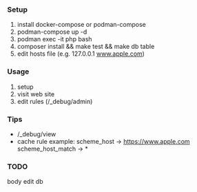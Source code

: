### Setup
1. install docker-compose or podman-compose
2. podman-compose up -d
3. podman exec -it php bash
4. composer install && make test && make db table
5. edit hosts file (e.g. 127.0.0.1 www.apple.com)

### Usage
1. setup
2. visit web site
3. edit rules (/_debug/admin)

### Tips
 - /_debug/view
 - cache rule example: scheme_host -> https://www.apple.com scheme_host_match -> *

### TODO
body edit
db
